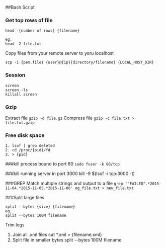 ##Bash Script

### Get top rows of file
```
head -{number of rows} {filename}

eg.
head -2 file.txt
```

Copy files from your remote server to yoru localhost
```
scp -i {pem.file} {user}@{ip}{directory/filename} {LOCAL_HOST_DIR}
```

### Session
```
screen
screen -ls
killall screen
```

### Gzip
Extract file
`gzip -d file.gz`
Compress file
`gzip -c file.txt > file.txt.gzip`

### Free disk space
```
1. lsof | grep deleted
2. cd /proc/{pid}/fd
3. > {pid}
```

###kill process bound to port 80
`sudo fuser -k 80/tcp`

###kill running server in port 3000
kill -9 $(lsof -i tcp:3000 -t)

###GREP
Match multiple strings and output to a file
`grep '"FAILED".*2015-11-04.*2015-11-05.*2015-11-06' og_file.txt > new_file.txt`

###Split large files 
```
split --bytes {size} {filename}
eg.
split --bytes 100M filename
```
Trim logs
1. Join all .xml files
cat *.xml > {filename.xml}
2. Split file in smaller bytes
split --bytes 100M filename
``` 
